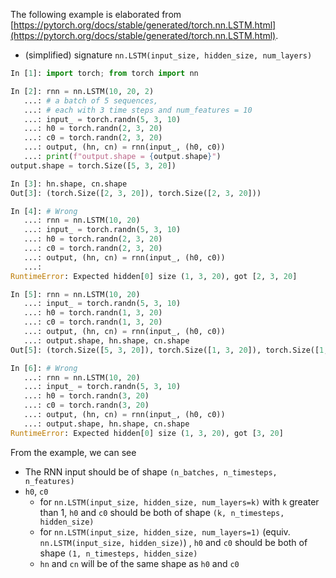 The following example is elaborated from [https://pytorch.org/docs/stable/generated/torch.nn.LSTM.html](https://pytorch.org/docs/stable/generated/torch.nn.LSTM.html).
- (simplified) signature `nn.LSTM(input_size, hidden_size, num_layers)`
```python
In [1]: import torch; from torch import nn

In [2]: rnn = nn.LSTM(10, 20, 2)
   ...: # a batch of 5 sequences,
   ...: # each with 3 time steps and num_features = 10
   ...: input_ = torch.randn(5, 3, 10)
   ...: h0 = torch.randn(2, 3, 20)
   ...: c0 = torch.randn(2, 3, 20)
   ...: output, (hn, cn) = rnn(input_, (h0, c0))
   ...: print(f"output.shape = {output.shape}")
output.shape = torch.Size([5, 3, 20])

In [3]: hn.shape, cn.shape
Out[3]: (torch.Size([2, 3, 20]), torch.Size([2, 3, 20]))

In [4]: # Wrong
   ...: rnn = nn.LSTM(10, 20)
   ...: input_ = torch.randn(5, 3, 10)
   ...: h0 = torch.randn(2, 3, 20)
   ...: c0 = torch.randn(2, 3, 20)
   ...: output, (hn, cn) = rnn(input_, (h0, c0))
   ...:
RuntimeError: Expected hidden[0] size (1, 3, 20), got [2, 3, 20]

In [5]: rnn = nn.LSTM(10, 20)
   ...: input_ = torch.randn(5, 3, 10)
   ...: h0 = torch.randn(1, 3, 20)
   ...: c0 = torch.randn(1, 3, 20)
   ...: output, (hn, cn) = rnn(input_, (h0, c0))
   ...: output.shape, hn.shape, cn.shape
Out[5]: (torch.Size([5, 3, 20]), torch.Size([1, 3, 20]), torch.Size([1, 3, 20]))

In [6]: # Wrong
   ...: rnn = nn.LSTM(10, 20)
   ...: input_ = torch.randn(5, 3, 10)
   ...: h0 = torch.randn(3, 20)
   ...: c0 = torch.randn(3, 20)
   ...: output, (hn, cn) = rnn(input_, (h0, c0))
   ...: output.shape, hn.shape, cn.shape
RuntimeError: Expected hidden[0] size (1, 3, 20), got [3, 20]
```
From the example, we can see
- The RNN input should be of shape `(n_batches, n_timesteps, n_features)`
- `h0`, `c0`
  - for `nn.LSTM(input_size, hidden_size, num_layers=k)` with `k` greater than 1, `h0` and `c0` should be both of shape `(k, n_timesteps, hidden_size)`
  - for `nn.LSTM(input_size, hidden_size, num_layers=1)` (equiv. `nn.LSTM(input_size, hidden_size)`) , `h0` and `c0` should be both of shape `(1, n_timesteps, hidden_size)`
  - `hn` and `cn` will be of the same shape as `h0` and `c0`
